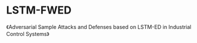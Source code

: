 # LSTM-FWED
《Adversarial Sample Attacks and Defenses based on LSTM-ED in Industrial Control Systems》

